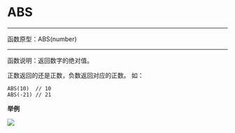 # ABS
*****
函数原型：ABS(number)
*****
函数说明：返回数字的绝对值。

正数返回的还是正数，负数返回对应的正数。
如：
~~~
ABS(10)  // 10
ABS(-21) // 21
~~~

**举例**

![](http://docfiles.baibaoyun.com/Fqx-iD_bLo_qQDM1ZNBwR5VSqj8K)
